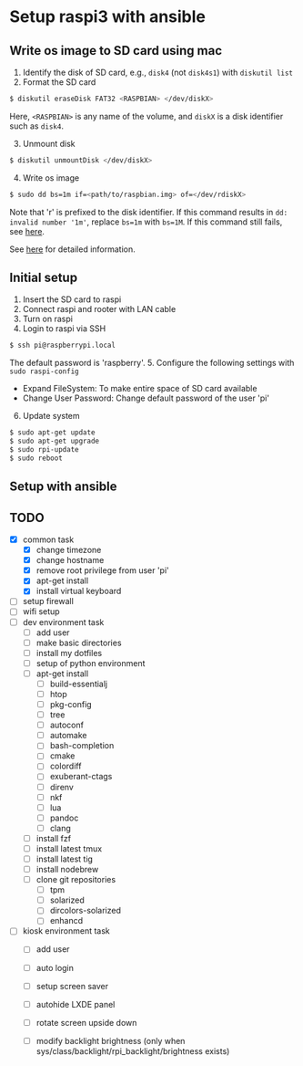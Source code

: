 # Setup raspi3 with ansible

## Write os image to SD card using mac

1. Identify the disk of SD card, e.g., `disk4` (not `disk4s1`) with `diskutil list`
2. Format the SD card

  ``` bash
  $ diskutil eraseDisk FAT32 <RASPBIAN> </dev/diskX>
  ```

  Here, `<RASPBIAN>` is any name of the volume, and `diskX` is a disk identifier such as `disk4`.

3. Unmount disk

  ``` bash
  $ diskutil unmountDisk </dev/diskX>
  ```

4. Write os image

  ``` bash
  $ sudo dd bs=1m if=<path/to/raspbian.img> of=</dev/rdiskX>
  ```

  Note that 'r' is prefixed to the disk identifier.
  If this command results in `dd: invalid number '1m'`,
  replace `bs=1m` with `bs=1M`.
  If this command still fails, see [here][1].

See [here][1] for detailed information.


## Initial setup

1. Insert the SD card to raspi
2. Connect raspi and rooter with LAN cable
3. Turn on raspi
4. Login to raspi via SSH

  ``` bash
  $ ssh pi@raspberrypi.local
  ```

  The default password is 'raspberry'.
5. Configure the following settings with `sudo raspi-config`
  - Expand FileSystem: To make entire space of SD card available
  - Change User Password: Change default password of the user 'pi'
6. Update system

  ``` bash
  $ sudo apt-get update
  $ sudo apt-get upgrade
  $ sudo rpi-update
  $ sudo reboot
  ```


## Setup with ansible


## TODO

- [x] common task
  - [x] change timezone
  - [x] change hostname
  - [x] remove root privilege from user 'pi'
  - [x] apt-get install
  - [x] install virtual keyboard
- [ ] setup firewall
- [ ] wifi setup
- [ ] dev environment task
  - [ ] add user
  - [ ] make basic directories
  - [ ] install my dotfiles
  - [ ] setup of python environment
  - [ ] apt-get install
    - [ ] build-essentialj
    - [ ] htop
    - [ ] pkg-config
    - [ ] tree
    - [ ] autoconf
    - [ ] automake
    - [ ] bash-completion
    - [ ] cmake
    - [ ] colordiff
    - [ ] exuberant-ctags
    - [ ] direnv
    - [ ] nkf
    - [ ] lua
    - [ ] pandoc
    - [ ] clang
  - [ ] install fzf
  - [ ] install latest tmux
  - [ ] install latest tig
  - [ ] install nodebrew
  - [ ] clone git repositories
    - [ ] tpm
    - [ ] solarized
    - [ ] dircolors-solarized
    - [ ] enhancd
- [ ] kiosk environment task
  - [ ] add user
  - [ ] auto login
  - [ ] setup screen saver
  - [ ] autohide LXDE panel
  - [ ] rotate screen upside down
  - [ ] modify backlight brightness (only when sys/class/backlight/rpi_backlight/brightness exists)



<!-- Reference -->
[1]: https://www.raspberrypi.org/documentation/installation/installing-images/mac.md
